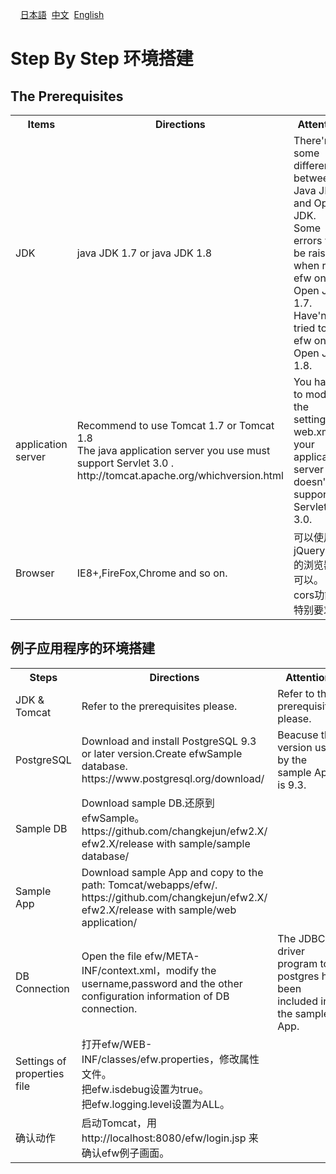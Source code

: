 &nbsp;&nbsp;&nbsp;&nbsp;<a href="../日本語/step_by_step.md">日本語</a>
&nbsp;<a href="../中文/step_by_step.md">中文</a>
&nbsp;<a href="../English/step_by_step.md">English</a>
<H1>Step By Step 环境搭建</H1>

<h2>The Prerequisites</h2>
<table>
<tr>
	<th>Items</th><th>Directions</th><th>Attention</th>
</tr>
<tr>
	<td>JDK</td><td>java JDK 1.7 or java JDK 1.8</td><td>There're some differences between Java JDK and Open JDK.<br>Some errors will be raised when run efw on Open JDK 1.7.<br>Have'nt tried to run efw on Open JDK 1.8.</td>
</tr>
<tr>
	<td>application server</td><td>Recommend to use Tomcat 1.7 or Tomcat 1.8<br>The java application server you use must support Servlet 3.0 .<br>http://tomcat.apache.org/whichversion.html</td><td>You have to modify the settings in web.xml if your application server doesn't support Servlet 3.0.</td>
</tr>
<tr>
	<td>Browser</td><td>IE8+,FireFox,Chrome and so on.</td><td>可以使用jQuery1.12的浏览器都可以。<br>cors功能有特别要求。</td>
</tr>
</table>
<h2>例子应用程序的环境搭建</h2>
<table>
<tr>
	<th>Steps</th><th>Directions</th><th>Attention</th>
</tr>
<tr>
	<td>JDK & Tomcat</td><td>Refer to the prerequisites please.</td><td>Refer to the prerequisites please.</td>
</tr>
<tr>
	<td>PostgreSQL</td><td>Download and install PostgreSQL 9.3 or later version.Create efwSample database.<br>https://www.postgresql.org/download/</td><td>Beacuse the version used by the sample App is 9.3.</td>
</tr>
<tr>
	<td>Sample DB</td><td>Download sample DB.还原到efwSample。<br>https://github.com/changkejun/efw2.X/<br>efw2.X/release with sample/sample database/</td><td></td>
</tr>
<tr>
	<td>Sample App</td><td>Download sample App and copy to the path: Tomcat/webapps/efw/.<br>https://github.com/changkejun/efw2.X/<br>efw2.X/release with sample/web application/</td><td></td>
</tr>
<tr>
	<td>DB Connection</td><td>Open the file efw/META-INF/context.xml，modify the username,password and the other configuration information of DB connection.</td><td>The JDBC driver program to postgres has been included into the sample App.</td>
</tr>
<tr>
	<td>Settings of properties file</td><td>打开efw/WEB-INF/classes/efw.properties，修改属性文件。<br>把efw.isdebug设置为true。<br>把efw.logging.level设置为ALL。</td><td></td>
</tr>
<tr>
	<td>确认动作</td><td>启动Tomcat，用http://localhost:8080/efw/login.jsp 来确认efw例子画面。</td><td></td>
</tr>
</table>




